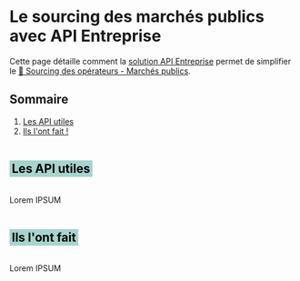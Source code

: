 # Le sourcing des marchés publics avec API Entreprise

<p class="fr-text--lead fr-mb-4w">
Cette page détaille comment la <a href="/solutions/api-entreprise">solution API Entreprise</a> permet de simplifier le <a href="/cas-d-usages/marches-publics-sourcing-des-operateurs-test-3">🔎 Sourcing des opérateurs - Marchés publics</a>.
</p>

<nav class="fr-summary" role="navigation" aria-labelledby="fr-summary-title">
  <h2 class="fr-h6" id="fr-summary-title">Sommaire</h2>
  <ol>
      <li>
          <a class="fr-summary__link" id="summary-link-1" href="#les-api-utiles">Les API utiles</a>
      </li>
      <li>
          <a class="fr-summary__link" id="summary-link-2" href="#ils-l-ont-fait">Ils l'ont fait !</a>
      </li>
  </ol>
</nav>


<h2 id="les-api-utiles" class="fr-h2 fr-my-5w" style="color: black; background-color: rgb(167, 212, 205); padding: 2px 4px; display: inline-block;">Les API utiles</h2>

Lorem IPSUM

<h2 id="ils-l-ont-fait" class="fr-h2 fr-my-5w" style="color: black; background-color: rgb(167, 212, 205); padding: 2px 4px; display: inline-block;">Ils l'ont fait</h2>

Lorem IPSUM